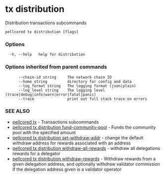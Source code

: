 # tx distribution

Distribution transactions subcommands

```
pellcored tx distribution [flags]
```

### Options

```
  -h, --help   help for distribution
```

### Options inherited from parent commands

```
      --chain-id string     The network chain ID
      --home string         directory for config and data 
      --log_format string   The logging format (json|plain) 
      --log_level string    The logging level (trace|debug|info|warn|error|fatal|panic) 
      --trace               print out full stack trace on errors
```

### SEE ALSO

* [pellcored tx](pellcored_tx.md)	 - Transactions subcommands
* [pellcored tx distribution fund-community-pool](pellcored_tx_distribution_fund-community-pool.md)	 - Funds the community pool with the specified amount
* [pellcored tx distribution set-withdraw-addr](pellcored_tx_distribution_set-withdraw-addr.md)	 - change the default withdraw address for rewards associated with an address
* [pellcored tx distribution withdraw-all-rewards](pellcored_tx_distribution_withdraw-all-rewards.md)	 - withdraw all delegations rewards for a delegator
* [pellcored tx distribution withdraw-rewards](pellcored_tx_distribution_withdraw-rewards.md)	 - Withdraw rewards from a given delegation address, and optionally withdraw validator commission if the delegation address given is a validator operator

